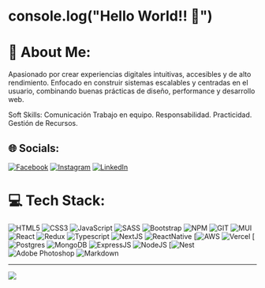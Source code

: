 # console.log("Hello World!! 👋")
# 💫 About Me:
Apasionado por crear experiencias digitales intuitivas, accesibles y de alto rendimiento. Enfocado en construir sistemas escalables y centradas en el usuario, combinando buenas prácticas de diseño, performance y desarrollo web.

Soft Skills:
Comunicación
Trabajo en equipo.
Responsabilidad.
Practicidad.
Gestión de Recursos.


## 🌐 Socials:
[![Facebook](https://img.shields.io/badge/Facebook-%231877F2.svg?logo=Facebook&logoColor=white)](https://www.facebook.com/franco.galluccio/) [![Instagram](https://img.shields.io/badge/Instagram-%23E4405F.svg?logo=Instagram&logoColor=white)](https://www.instagram.com/fraaaangl/) [![LinkedIn](https://img.shields.io/badge/LinkedIn-%230077B5.svg?logo=linkedin&logoColor=white)](https://www.linkedin.com/in/franco-ivan-galluccio-553b1224a/) 

# 💻 Tech Stack:
![HTML5](https://img.shields.io/badge/html5-%23E34F26.svg?style=for-the-badge&logo=html5&logoColor=white) ![CSS3](https://img.shields.io/badge/css3-%231572B6.svg?style=for-the-badge&logo=css3&logoColor=white) ![JavaScript](https://img.shields.io/badge/JavaScript-F7DF1E?style=for-the-badge&logo=javascript&logoColor=black) ![SASS](https://img.shields.io/badge/SASS-hotpink.svg?style=for-the-badge&logo=SASS&logoColor=white) ![Bootstrap](https://img.shields.io/badge/bootstrap-%23563D7C.svg?style=for-the-badge&logo=bootstrap&logoColor=white) ![NPM](https://img.shields.io/badge/NPM-%23000000.svg?style=for-the-badge&logo=npm&logoColor=white) ![GIT](https://img.shields.io/badge/GIT-E44C30?style=for-the-badge&logo=git&logoColor=white) ![MUI](https://img.shields.io/badge/MUI-%230081CB.svg?style=for-the-badge&logo=material-ui&logoColor=white) ![React](https://img.shields.io/badge/react-%2320232a.svg?style=for-the-badge&logo=react&logoColor=%2361DAFB) ![Redux](https://img.shields.io/badge/Redux-593D88?style=for-the-badge&logo=redux&logoColor=white) ![Typescript](https://img.shields.io/badge/TypeScript-007ACC?style=for-the-badge&logo=typescript&logoColor=white) ![NextJS](https://i.postimg.cc/cLX93Wxm/next.jpg) ![ReactNative](https://img.shields.io/badge/React_Native-20232A?style=for-the-badge&logo=react&logoColor=61DAFB) [![AWS](https://custom-icon-badges.demolab.com/badge/AWS-%23FF9900.svg?logo=aws&logoColor=white) ![Vercel](https://img.shields.io/badge/vercel-%23000000.svg?style=for-the-badge&logo=vercel&logoColor=white) [![Postgres](https://img.shields.io/badge/Postgres-%23316192.svg?logo=postgresql&logoColor=white) ![MongoDB](https://img.shields.io/badge/MongoDB-%234ea94b.svg?style=for-the-badge&logo=mongodb&logoColor=white) ![ExpressJS](https://img.shields.io/badge/Express.js-404D59?style=for-the-badge) ![NodeJS](https://img.shields.io/badge/Node.js-43853D?style=for-the-badge&logo=node.js&logoColor=white) [![Nest](https://img.shields.io/badge/Nest.js-%23E0234E.svg?logo=nestjs&logoColor=white) ![Adobe Photoshop](https://img.shields.io/badge/adobephotoshop-%2331A8FF.svg?style=for-the-badge&logo=adobephotoshop&logoColor=white) ![Markdown](https://img.shields.io/badge/markdown-%23000000.svg?style=for-the-badge&logo=markdown&logoColor=white) 

---
[![](https://visitcount.itsvg.in/api?id=FrannGL&icon=0&color=0)](https://visitcount.itsvg.in)

<!-- Proudly created with GPRM ( https://gprm.itsvg.in ) -->
